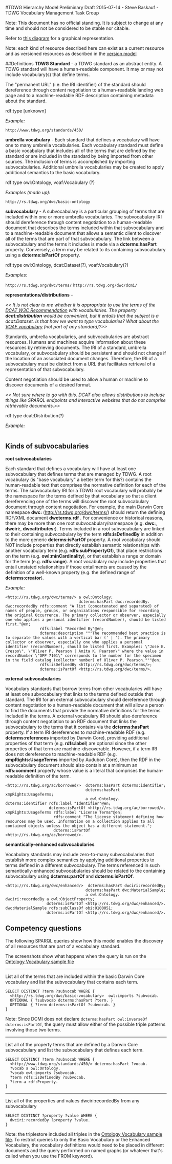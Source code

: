 #TDWG Hierarchy Model
Preliminary Draft 2015-07-14 - Steve Baskauf - TDWG Vocabulary Management Task Group

Note: This document has no official standing. It is subject to change at any time and should not be considered to be stable nor citable.

Refer to [this diagram](https://docs.google.com/drawings/d/1xIa74GiLFQAhclO7baP1lNHKYk0Uvhs4bAdRytQUwmc/edit) for a graphical representation.

Note: each kind of resource described here can exist as a current resource and as versioned resources as described in the [version model](version-model.md)


##Definitions
**TDWG Standard** - a TDWG standard as an abstract entity.  A TDWG standard will have a human-readable component.  It may or may not include vocabulary(s) that define terms. 

The "permanent URL" (i.e. the IRI identifier) of the standard should dereference through content negotiation to a human-readable landing web page and to a machine-readable RDF description containing metadata about the standard.

rdf:type [unknown]

*Example:* 

`http://www.tdwg.org/standards/450/`

**umbrella vocabulary** - Each standard that defines a vocabulary will have one to many umbrella vocabularies.  Each vocabulary standard must define a basic vocabulary that includes all of the terms that are defined by the standard or are included in the standard by being imported from other sources. The inclusion of terms is accomplished by importing subvocabularies. Additional umbrella vocabularies may be created to apply additional semantics to the basic vocabulary.

rdf:type owl:Ontology, voaf:Vocabulary (?)

*Examples (made up):*

`http://rs.tdwg.org/dwc/basic-ontology`

**subvocabulary** - A subvocabulary is a particular grouping of terms that are included within one or more umbrella vocabularies. The subvocabulary IRI should dereference through content negotiation to a human-readable document that describes the terms included within that subvocabulary and to a machine-readable document that allows a semantic client to discover all of the terms that are part of that subvocabulary. The link between a subvocabulary and the terms it includes is made via a **dcterms:hasPart** property. Conversely, a term may be related to its containing subvocabulary using a **dcterms:isPartOf** property.

rdf:type owl:Ontology, dcat:Dataset(?), voaf:Vocabulary(?)

*Examples:*

`http://rs.tdwg.org/dwc/terms/`
`http://rs.tdwg.org/dwc/dcmi/`

**representations/distributions** - 

*<< It is not clear to me whether it is appropriate to use the terms of the [DCAT W3C Recommendation](http://www.w3.org/TR/vocab-dcat/) with vocabularies. The property **dcat:distribution** would be convenient, but it entails that the subject is a dcat:Dataset.  Is that how we want to type vocabularies?  What about the [VOAF vocabulary](http://lov.okfn.org/vocommons/voaf/v2.3/) (not part of any standard)?>>*

Standards, umbrella vocabularies, and subvocabularies are abstract resources. Humans and machines acquire information about these resources by retrieving documents.  The IRI of a standard, umbrella vocabulary, or subvocabulary should be persistent and should not change if the location of an associated document changes.  Therefore, the IRI of a subvocabulary must be distinct from a URL that facilitates retrieval of a representation of that subvocabulary.  

Content negotiation should be used to allow a human or machine to discover documents of a desired format.  

*<< Not sure where to go with this.  DCAT also allows distributions to include things like SPARQL endpoints and interactive websites that do not comprise retrievable documents.>>*

rdf:type dcat:Distribution(?)

*Example:*

```turtle

```

## Kinds of subvocabularies 

**root subvocabularies**

Each standard that defines a vocabulary will have at least one subvocabulary that defines terms that are managed by TDWG. A root vocabulary (is "base vocabulary" a better term for this?) contains the human-readable text that comprises the normative definition for each of the terms. The subvocabulary IRI for a TDWG root vocabulary will probably be the namespace for the terms defined by that vocabulary so that a client dereferencing one of the terms will discover the root subvocabulary document through content negotiation. For example, the main Darwin Core namespace **dwc:** (http://rs.tdwg.org/dwc/terms/) should return the defining RDF/XML document **dwcterms.rdf** .  For convenience or historical reasons, there may be more than one root subvocabulary/namespace (e.g.  **dwc:**, **dwciri:**, **dwcattributes:**).  Terms included in a root subvocabulary are linked to their containing subvocabulary by the term **rdfs:isDefinedBy** in addition to the more generic **dcterms:isPartOf** property. A root vocabulary should NOT include properties that  directly establish semantic relationships with another vocabulary term (e.g. **rdfs:subPropertyOf**), that place restrictions on the term (e.g. **owl:minCardinality**), or that establish a range or domain for the term (e.g. **rdfs:range**).  A root vocabulary may include properties that entail unstated relationships if those entailments are caused by the definition of a well-known property (e.g. the defined range of **dcterms:creator**). 

*Example:*

```turtle
<http://rs.tdwg.org/dwc/terms/> a owl:Ontology;
                                dcterms:hasPart dwc:recordedBy.
dwc:recordedBy rdfs:comment "A list (concatenated and separated) of names of people, groups, or organizations responsible for recording the original Occurrence. The primary collector or observer, especially one who applies a personal identifier (recordNumber), should be listed first."@en;
               rdfs:label "Recorded By"@en;
               dcterms:description """The recommended best practice is to separate the values with a vertical bar (' | '). The primary collector or observer, especially one who applies a personal identifier (recordNumber), should be listed first. Examples: \"José E. Crespo\", \"Oliver P. Pearson | Anita K. Pearson\" where the value in recordNumber \"OPP 7101\" corresponds to the number for the specimen in the field catalog (collector number) of Oliver P. Pearson."""@en;
               rdfs:isDefinedBy <http://rs.tdwg.org/dwc/terms/>;
               dcterms:isPartOf <http://rs.tdwg.org/dwc/terms/>.
```

**external subvocabularies**

Vocabulary standards that borrow terms from other vocabularies will have at least one subvocabulary that links to the terms defined outside that standard.  The IRI for an external subvocabulary should dereference through content negotiation to a human-readable document that will allow a person to find the documents that provide the normative definitions for the terms included in the terms.  A external vocabulary IRI should also dereference through content negotiation to an RDF document that links the subvocabulary to the terms that it contains via the **dcterms:hasPart** property.  If a term IRI dereferences to machine-readable RDF (e.g. **dcterms:references** imported by Darwin Core), providing additional properties of that term (e.g. **rdfs:label**) are optional since the other properties of that term are machine-discoverable.  However, if a term IRI does not dereference to machine-readable RDF (e.g. **xmpRights:UsageTerms** imported by Audubon Core), then the RDF in the subvocabulary document should also contain at a minimum an **rdfs:comment** property whose value is a literal that comprises the human-readable definition of the term.   

```turtle
<http://rs.tdwg.org/ac/borrowed/>  dcterms:hasPart dcterms:identifier;
                                   dcterms:hasPart xmpRights:UsageTerms;
                                   a owl:Ontology.
dcterms:identifier rdfs:label "Identifier"@en;
                   dcterms:isPartOf <http://rs.tdwg.org/ac/borrowed/>.
xmpRights:UsageTerms rdfs:label "License Terms"@en;
                     rdfs:comment "The license statement defining how resources may be used. Information on a collection applies to all contained objects unless the object has a different statement.";
                     dcterms:isPartOf <http://rs.tdwg.org/ac/borrowed/>.
```
**semantically-enhanced subvocabularies**

Vocabulary standards may include zero-to-many subvocabularies that establish more complex semantics by applying additional properties to terms defined in a different subvocabulary.  The terms referenced in such semantically-enhanced subvocabularies should be related to the containing subvocabulary using **dcterms:partOf** and **dcterms:isPartOf**.

```turtle
<http://rs.tdwg.org/dwc/enhanced/>  dcterms:hasPart dwciri:recordedBy;
                                   dcterms:hasPart dwc:MaterialSample;
                                   a owl:Ontology.
dwciri:recordedBy a owl:ObjectProperty;
                  dcterms:isPartOf <http://rs.tdwg.org/dwc/enhanced/>.
dwc:MaterialSample rdfs:subClassOf obi:0100051;
                  dcterms:isPartOf <http://rs.tdwg.org/dwc/enhanced/>.
```
## Competency questions
The following SPARQL queries show how this model enables the discovery of all resources that are part of a vocabulary standard.

The screenshots show what happens when the query is run on the [Ontology Vocabulary sample file](https://github.com/tdwg/vocab/blob/master/code-examples/ontology-vocabulary.ttl)

----------


List all of the terms that are included within the basic Darwin Core vocabulary and list the subvocabulary that contains each term.

```sparql
SELECT DISTINCT ?term ?subvocab WHERE {
  <http://rs.tdwg.org/dwc/basic-vocabulary>  owl:imports ?subvocab.
  OPTIONAL { ?subvocab dcterms:hasPart ?term. }
  OPTIONAL { ?term dcterms:isPartOf ?subvocab. }
}
```

Note: Since DCMI does not declare `dcterms:hasPart owl:inverseOf dcterms:isPartOf`, the query must allow either of the possible triple patterns involving those two terms.

----------

List all of the property terms that are defined by a Darwin Core subvocabulary and list the subvocabulary that defines each term.

```sparql
SELECT DISTINCT ?term ?subvocab WHERE {
  <http://www.tdwg.org/standards/450/> dcterms:hasPart ?vocab.
  ?vocab a owl:Ontology.
  ?vocab owl:imports ?subvocab.
  ?term rdfs:isDefinedBy ?subvocab.
  ?term a rdf:Property.
}
```
----------

List all of the properties and values dwciri:recordedBy from any subvocabulary

```sparql
SELECT DISTINCT ?property ?value WHERE {
  dwciri:recordedBy ?property ?value.
}
```
Note: the triplestore included all triples in the [Ontology Vocabulary sample file](https://github.com/tdwg/vocab/blob/master/code-examples/ontology-vocabulary.ttl).  To restrict queries to only the Basic Vocabulary or the Enhanced Vocabulary, the vocabulary definitions would need to be placed in different documents and the query performed on named graphs (or whatever that's called when you use the FROM keyword).